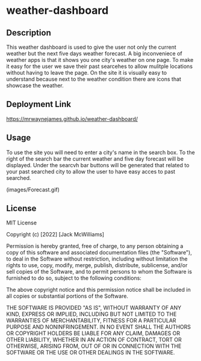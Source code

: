 # weather-dashboard

## Description 

This weather dashboard is used to give the user not only the current weather but the next five days weather forecast. A big inconveniece of weather apps is that it shows you one city's weather on one page. To make it easy for the user we save their past searcehes to allow mulitple locations without having to leave the page. 
On the site it is visually easy to understand because next to the weather condition there are icons that showcase the weather.

## Deployment Link
https://mrwaynejames.github.io/weather-dashboard/

## Usage

To use the site you will need to enter a city's name in the search box. To the right of the search bar the current weather and five day forecast will be displayed. Under the searcvh bar buttons will be generated that related to your past searched city to allow the user to have easy acces to past searched.

(images/Forecast.gif)


## License
MIT License

Copyright (c) [2022] [Jack McWilliams]

Permission is hereby granted, free of charge, to any person obtaining a copy
of this software and associated documentation files (the "Software"), to deal
in the Software without restriction, including without limitation the rights
to use, copy, modify, merge, publish, distribute, sublicense, and/or sell
copies of the Software, and to permit persons to whom the Software is
furnished to do so, subject to the following conditions:

The above copyright notice and this permission notice shall be included in all
copies or substantial portions of the Software.

THE SOFTWARE IS PROVIDED "AS IS", WITHOUT WARRANTY OF ANY KIND, EXPRESS OR
IMPLIED, INCLUDING BUT NOT LIMITED TO THE WARRANTIES OF MERCHANTABILITY,
FITNESS FOR A PARTICULAR PURPOSE AND NONINFRINGEMENT. IN NO EVENT SHALL THE
AUTHORS OR COPYRIGHT HOLDERS BE LIABLE FOR ANY CLAIM, DAMAGES OR OTHER
LIABILITY, WHETHER IN AN ACTION OF CONTRACT, TORT OR OTHERWISE, ARISING FROM,
OUT OF OR IN CONNECTION WITH THE SOFTWARE OR THE USE OR OTHER DEALINGS IN THE
SOFTWARE.